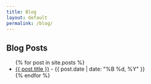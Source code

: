 ```yaml
---
title: Blog
layout: default
permalink: /blog/
---
```


## Blog Posts

<ul>
  {% for post in site.posts %}
    <li>
      <a href="{{ post.url | relative_url }}">{{ post.title }}</a> - {{ post.date | date: "%B %d, %Y" }}
    </li>
  {% endfor %}
</ul>
